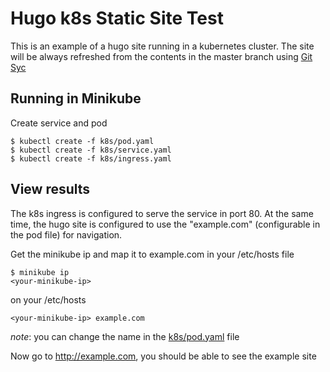 # Hugo k8s Static Site Test

This is an example of a hugo site running in a kubernetes cluster. The site will be always refreshed from the contents in the master branch using [Git Syc](https://github.com/kubernetes/git-sync)


## Running in Minikube

Create service and pod

```
$ kubectl create -f k8s/pod.yaml
$ kubectl create -f k8s/service.yaml
$ kubectl create -f k8s/ingress.yaml
```

## View results 

The k8s ingress is configured to serve the service in port 80. At the same time, the hugo site is configured to use the "example.com" (configurable in the pod file) for navigation.

Get the minikube ip and map it to example.com in your /etc/hosts file
```
$ minikube ip
<your-minikube-ip>
```

on  your /etc/hosts

```
<your-minikube-ip> example.com
```

*note*: you can change the name in the [k8s/pod.yaml](k8s/pod.yaml) file

Now go to http://example.com, you should be able to see the example site
